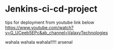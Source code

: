 ﻿# Jenkins-ci-cd-project

tips for deployment from youtube link below 
https://www.youtube.com/watch?v=G_UCeeb5EPc&ab_channel=ValaxyTechnologies

wahala wahala wahala!!!!!
arsenal

